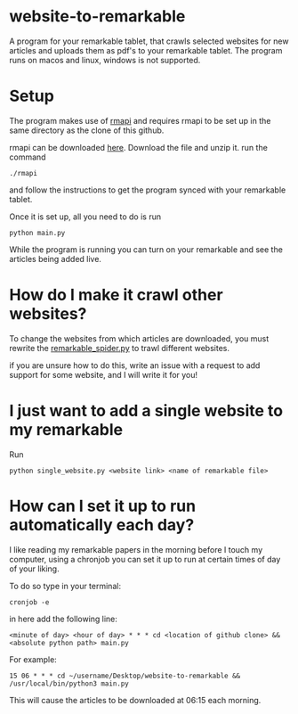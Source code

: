# website-to-remarkable
A program for your remarkable tablet, that crawls selected websites for new articles and uploads them as pdf's to your remarkable tablet. The program runs on macos and linux, windows is not supported.

# Setup 
The program makes use of [rmapi](https://github.com/juruen/rmapi) and requires rmapi to be set up in the same directory as the clone of this github.

rmapi can be downloaded [here](https://github.com/juruen/rmapi/releases). Download the file and unzip it. run the command

```
./rmapi
```
and follow the instructions to get the program synced with your remarkable tablet.

Once it is set up, all you need to do is run
```
python main.py
```

While the program is running you can turn on your remarkable and see the articles being added live.

# How do I make it crawl other websites?

To change the websites from which articles are downloaded, you must rewrite the [remarkable_spider.py](remarkable_spider.py) to trawl different websites.

if you are unsure how to do this, write an issue with a request to add support for some website, and I will write it for you!

# I just want to add a single website to my remarkable

Run
```
python single_website.py <website link> <name of remarkable file>
```

# How can I set it up to run automatically each day?
I like reading my remarkable papers in the morning before I touch my computer, using a chronjob you can set it up to run at certain times of day of your liking.

To do so type in your terminal:

```
cronjob -e
```

in here add the following line:

```
<minute of day> <hour of day> * * * cd <location of github clone> && <absolute python path> main.py
```
For example:
```
15 06 * * * cd ~/username/Desktop/website-to-remarkable && /usr/local/bin/python3 main.py
```
This will cause the articles to be downloaded at 06:15 each morning.
